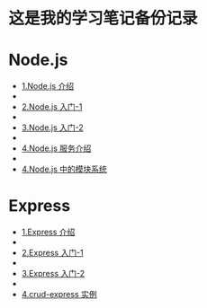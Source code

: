 # 这是我的学习笔记备份记录

# Node.js

- [1.Node.js 介绍](/Node.js/Basic/1.%20Node.js%20介绍.md)
- 
- [2.Node.js 入门-1](/Node.js/Basic/2.%20Node.js%20入门-1.md)
- 
- [3.Node.js 入门-2](/Node.js/Basic/3.%20Node.js%20入门-2.md)
- 
- [4.Node.js 服务介绍](/Node.js/Basic/4.%20Node.js%20服务介绍.md)
- 
- [4.Node.js 中的模块系统](/Node.js/Basic/5.%20Node.js%20中的模块系统.md)

# Express

- [1.Express 介绍](/Express/notes/1.%20Express%20介绍.md)
- 
- [2.Express 入门-1](/Express/notes/2.%20Express%20%20入门-1.md)
- 
- [3.Express 入门-2](/Express/notes/3.%20Express%20入门-2.md)
- 
- [4.crud-express 实例](/Express/notes/4.%20crud-express%20实例.md)